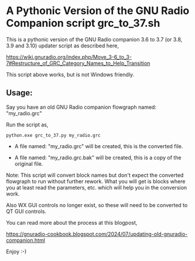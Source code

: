 # A Pythonic Version of the GNU Radio Companion script grc_to_37.sh  
  
This is a pythonic version of the GNU Radio companion 3.6 to 3.7 (or 3.8, 3.9 and 3.10) updater script as described here,    
  
  https://wiki.gnuradio.org/index.php/Move_3-6_to_3-7#Restructure_of_GRC_Category_Names_to_Help_Transition   
    
This script above works, but is not Windows friendly.  
  
## Usage:  
  
Say you have an old GNU Radio companion flowgraph named: "my_radio.grc"  
  
Run the script as,  
  
`python.exe grc_to_37.py my_radio.grc`  
  
* A file named: "my_radio.grc" will be created, this is the converted file.  
  
* A file named: "my_radio.grc.bak" will be created, this is a copy of the original file.   
  
Note: This script will convert block names but don't expect the converted flowgraph to run without further rework. What you will get is blocks where you at least read the parameters, etc. which will help you in the conversion work.  
  
Also WX GUI controls no longer exist, so these will need to be converted to QT GUI controls.  

You can read more about the process at this blogpost,  
  
  https://gnuradio-cookbook.blogspot.com/2024/07/updating-old-gnuradio-companion.html

Enjoy :-)  
